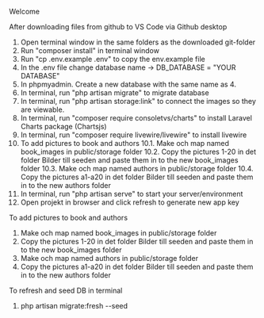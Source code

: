 Welcome

After downloading files from github to VS Code via Github desktop
1. Open terminal window in the same folders as the downloaded git-folder
2. Run "composer install" in terminal window
3. Run "cp .env.example .env" to copy the env.example file
4. In the .env file change database name -> DB_DATABASE = "YOUR DATABASE"
5. In phpmyadmin. Create a new database with the same name as 4.
6. In terminal, run "php artisan migrate" to migrate database
7. In terminal, run "php artisan storage:link" to connect the images so they are viewable.
8. In terminal, run "composer require consoletvs/charts" to install Laravel Charts package (Chartsjs)
9. In terminal, run "composer require livewire/livewire" to install livewire
10. To add pictures to book and authors
    10.1. Make och map named book_images in public/storage folder
    10.2. Copy the pictures 1-20 in det folder Bilder till seeden and paste them in to the new book_images folder
    10.3. Make och map named authors in public/storage folder
    10.4. Copy the pictures a1-a20 in det folder Bilder till seeden and paste them in to the new authors folder
11. In terminal, run "php artisan serve" to start your server/environment
12. Open projekt in browser and click refresh to generate new app key

To add pictures to book and authors
1. Make och map named book_images in public/storage folder
2. Copy the pictures 1-20 in det folder Bilder till seeden and paste them in to the new book_images folder
3. Make och map named authors in public/storage folder
4. Copy the pictures a1-a20 in det folder Bilder till seeden and paste them in to the new authors folder

To refresh and seed DB in terminal
1. php artisan migrate:fresh --seed
